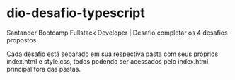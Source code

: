 # dio-desafio-typescript
Santander Bootcamp Fullstack Developer | Desafio completar os 4 desafios propostos  
  
  Cada desafio está separado em sua respectiva pasta com seus próprios index.html e style.css, todos podendo ser acessados pelo index.html principal fora das pastas.
